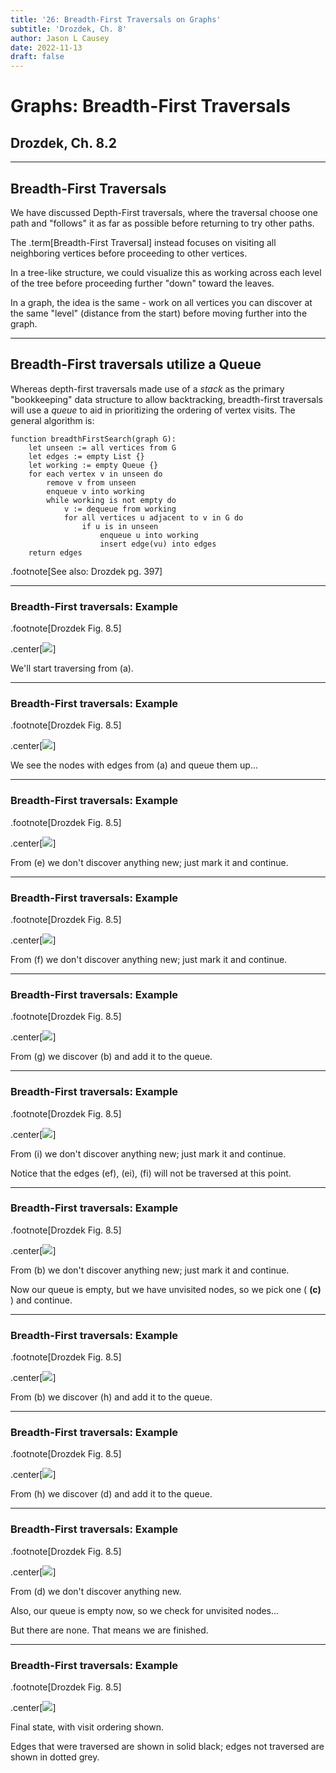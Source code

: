 ```yaml
---
title: '26: Breadth-First Traversals on Graphs'
subtitle: 'Drozdek, Ch. 8'
author: Jason L Causey
date: 2022-11-13
draft: false
---
```


# Graphs: Breadth-First Traversals 

## Drozdek, Ch. 8.2

---

##  Breadth-First Traversals

We have discussed Depth-First traversals, where the traversal choose one path and "follows" it as far as possible before returning to try other paths.  

The .term[Breadth-First Traversal] instead focuses on visiting all neighboring vertices before proceeding to other vertices.  

In a tree-like structure, we could visualize this as working across each level of the tree before proceeding further "down" toward the leaves.  

In a graph, the idea is the same - work on all vertices you can discover at the same "level" (distance from the start) before moving further into the graph.

---

## Breadth-First traversals utilize a Queue

Whereas depth-first traversals made use of a _stack_ as the primary "bookkeeping" data structure to allow backtracking, breadth-first traversals will use a _queue_ to aid in prioritizing the ordering of vertex visits.  The general algorithm is:

```text
function breadthFirstSearch(graph G):
    let unseen := all vertices from G
    let edges := empty List {}
    let working := empty Queue {}
    for each vertex v in unseen do
        remove v from unseen
        enqueue v into working
        while working is not empty do
            v := dequeue from working
            for all vertices u adjacent to v in G do
                if u is in unseen
                    enqueue u into working
                    insert edge(vu) into edges
    return edges
```

.footnote[See also: Drozdek pg. 397]

---

### Breadth-First traversals: Example

.footnote[Drozdek Fig. 8.5]

.center[![](../images/graphs/fig_8.5a_undirected_graph.svg)]

We'll start traversing from (a).

---

### Breadth-First traversals: Example

.footnote[Drozdek Fig. 8.5]

.center[![](../images/graphs/fig_8.5b_undirected_graph_breadth-first_1.svg)]

We see the nodes with edges from (a) and queue them up...

---

### Breadth-First traversals: Example

.footnote[Drozdek Fig. 8.5]

.center[![](../images/graphs/fig_8.5b_undirected_graph_breadth-first_2.svg)]

From (e) we don't discover anything new; just mark it and continue.

---

### Breadth-First traversals: Example

.footnote[Drozdek Fig. 8.5]

.center[![](../images/graphs/fig_8.5b_undirected_graph_breadth-first_3.svg)]


From (f) we don't discover anything new; just mark it and continue.

---

### Breadth-First traversals: Example

.footnote[Drozdek Fig. 8.5]

.center[![](../images/graphs/fig_8.5b_undirected_graph_breadth-first_4.svg)]


From (g) we discover (b) and add it to the queue.

---

### Breadth-First traversals: Example

.footnote[Drozdek Fig. 8.5]

.center[![](../images/graphs/fig_8.5b_undirected_graph_breadth-first_5.svg)]


From (i) we don't discover anything new; just mark it and continue.

Notice that the edges (ef), (ei), (fi) will not be traversed at this point.

---

### Breadth-First traversals: Example

.footnote[Drozdek Fig. 8.5]

.center[![](../images/graphs/fig_8.5b_undirected_graph_breadth-first_6.svg)]


From (b) we don't discover anything new; just mark it and continue.

Now our queue is empty, but we have unvisited nodes, so we pick one ( **(c)** )
and continue.

---

### Breadth-First traversals: Example

.footnote[Drozdek Fig. 8.5]

.center[![](../images/graphs/fig_8.5b_undirected_graph_breadth-first_7.svg)]


From (b) we discover (h) and add it to the queue.

---

### Breadth-First traversals: Example

.footnote[Drozdek Fig. 8.5]

.center[![](../images/graphs/fig_8.5b_undirected_graph_breadth-first_8.svg)]


From (h) we discover (d) and add it to the queue.

---

### Breadth-First traversals: Example

.footnote[Drozdek Fig. 8.5]

.center[![](../images/graphs/fig_8.5b_undirected_graph_breadth-first_9.svg)]


From (d) we don't discover anything new.

Also, our queue is empty now, so we check for unvisited nodes...

But there are none.  That means we are finished.

---

### Breadth-First traversals: Example

.footnote[Drozdek Fig. 8.5]

.center[![](../images/graphs/fig_8.5b_undirected_graph_breadth-first_finished.svg)]

Final state, with visit ordering shown.  

Edges that were traversed are shown in solid black; edges not traversed are shown in dotted grey.

